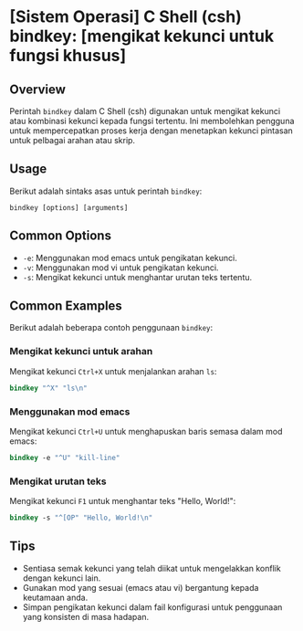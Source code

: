 # [Sistem Operasi] C Shell (csh) bindkey: [mengikat kekunci untuk fungsi khusus]

## Overview
Perintah `bindkey` dalam C Shell (csh) digunakan untuk mengikat kekunci atau kombinasi kekunci kepada fungsi tertentu. Ini membolehkan pengguna untuk mempercepatkan proses kerja dengan menetapkan kekunci pintasan untuk pelbagai arahan atau skrip.

## Usage
Berikut adalah sintaks asas untuk perintah `bindkey`:

```
bindkey [options] [arguments]
```

## Common Options
- `-e`: Menggunakan mod emacs untuk pengikatan kekunci.
- `-v`: Menggunakan mod vi untuk pengikatan kekunci.
- `-s`: Mengikat kekunci untuk menghantar urutan teks tertentu.

## Common Examples
Berikut adalah beberapa contoh penggunaan `bindkey`:

### Mengikat kekunci untuk arahan
Mengikat kekunci `Ctrl+X` untuk menjalankan arahan `ls`:
```csh
bindkey "^X" "ls\n"
```

### Menggunakan mod emacs
Mengikat kekunci `Ctrl+U` untuk menghapuskan baris semasa dalam mod emacs:
```csh
bindkey -e "^U" "kill-line"
```

### Mengikat urutan teks
Mengikat kekunci `F1` untuk menghantar teks "Hello, World!":
```csh
bindkey -s "^[OP" "Hello, World!\n"
```

## Tips
- Sentiasa semak kekunci yang telah diikat untuk mengelakkan konflik dengan kekunci lain.
- Gunakan mod yang sesuai (emacs atau vi) bergantung kepada keutamaan anda.
- Simpan pengikatan kekunci dalam fail konfigurasi untuk penggunaan yang konsisten di masa hadapan.